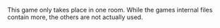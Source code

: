This game only takes place in one room. While the games internal files contain more, the others are not actually used.
